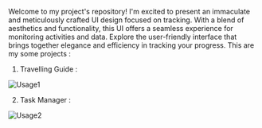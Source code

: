 Welcome to my project's repository! I'm excited to present an immaculate and meticulously crafted UI design focused on tracking. 
With a blend of aesthetics and functionality, this UI offers a seamless experience for monitoring activities and data.
Explore the user-friendly interface that brings together elegance and efficiency in tracking your progress.
This are my some projects :


1. Travelling Guide :




![Usage1](https://cdn.dribbble.com/userupload/5539092/file/original-d984307e700c3f5d0805793d614c4bb8.png?resize=640x480&vertical=center)


2. Task Manager :




![Usage2](https://cdn.dribbble.com/userupload/4962756/file/original-732a558b1b3ae95a7551f61a5c0a9b47.png?resize=640x480&vertical=center)
